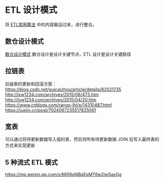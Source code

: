 # ETL 设计模式


将 [ETL常用算法](work/methodology/Big-Data/ETL/ETL常用算法.md) 中的内容搬运过来，进行整合。

## 数仓设计模式

[数仓设计模式](work/methodology/Big-Data/DW-Analysis-and-Design/数仓设计模式.md)
数仓设计是设计关键节点，ETL 设计是设计关键路径



## 拉链表

拉链表的更新和回滚方案：
https://blog.csdn.net/guicaizhou/article/details/82021735
http://lxw1234.com/archives/2015/08/473.htm
http://lxw1234.com/archives/2015/04/20.htm
https://www.cnblogs.com/rango-lhl/p/14310487.html
https://juejin.cn/post/7024067235517825061


## 宽表

可以通过将待更新数据写入临时表，然后将所有待更新数据 JOIN 后写入最终表的方式来实现更新


## 5 种流式 ETL 模式
https://mp.weixin.qq.com/s/Mj56qNBqEpMT6w2jw5axGg